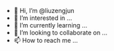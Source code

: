 - 👋 Hi, I’m @liuzengjun
- 👀 I’m interested in ...
- 🌱 I’m currently learning ...
- 💞️ I’m looking to collaborate on ...
- 📫 How to reach me ...

<!---
liuzengjun/liuzengjun is a ✨ special ✨ repository because its `README.md` (this file) appears on your GitHub profile.
You can click the Preview link to take a look at your changes.
--->
